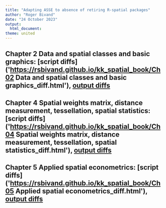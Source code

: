 ```yaml
---
title: "Adapting ASSE to absence of retiring R-spatial packages"
author: "Roger Bivand"
date: "24 October 2023"
output: 
  html_document:
theme: united
---
```


## Chapter 2 Data and spatial classes and basic graphics: [script diffs]('https://rsbivand.github.io/kk_spatial_book/Ch02 Data and spatial classes and basic graphics_diff.html'), [output diffs]('https://rsbivand.github.io/kk_spatial_book/ch2_script_output_diff.html')

## Chapter 4 Spatial weights matrix, distance measurement, tessellation, spatial statistics: [script diffs]('https://rsbivand.github.io/kk_spatial_book/Ch04 Spatial weights matrix, distance measurement, tessellation, spatial statistics_diff.html'), [output diffs]('https://rsbivand.github.io/kk_spatial_book/ch4_script_output_diff.html')

## Chapter 5 Applied spatial econometrics: [script diffs]('https://rsbivand.github.io/kk_spatial_book/Ch05 Applied spatial econometrics_diff.html'), [output diffs]('https://rsbivand.github.io/kk_spatial_book/ch5_script_output_diff.html')
